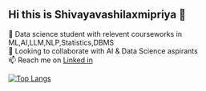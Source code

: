 ## Hi this is Shivayavashilaxmipriya 👋
🔭 Data science student with relevent courseworks in ML,AI,LLM,NLP,Statistics,DBMS </br>
👯 Looking to collaborate with AI & Data Science aspirants </br>
📫 Reach me on [Linked in](linkedin.com/in/shivayavashilaxmipriya-s-5587ba228/)

[![Top Langs](https://github-readme-stats.vercel.app/api/top-langs/?username=shivayavashi&layout=compact&theme=radical)](https://github.com/anuraghazra/github-readme-stats)

<!--
**Shivayavashi/Shivayavashi** is a ✨ _special_ ✨ repository because its `README.md` (this file) appears on your GitHub profile.

Here are some ideas to get you started:

- 
- 🌱 I’m currently learning ...
- 👯 I’m looking to collaborate on ...
- 🤔 I’m looking for help with ...
- 💬 Ask me about ...
- 📫 How to reach me: ...
- 😄 Pronouns: ...
- ⚡ Fun fact: ...
-->

